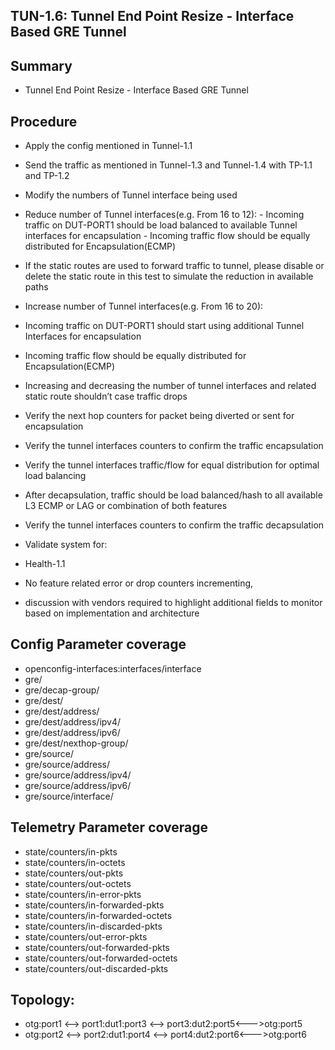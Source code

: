 

 ## TUN-1.6: Tunnel End Point Resize - Interface Based GRE Tunnel

 ## Summary

 *    Tunnel End Point Resize - Interface Based GRE Tunnel

 ## Procedure

 *   Apply the config mentioned in Tunnel-1.1
 *   Send the traffic as mentioned in Tunnel-1.3 and Tunnel-1.4 with TP-1.1 and TP-1.2
 *   Modify the numbers of Tunnel interface being used 
 *   Reduce number of Tunnel interfaces(e.g. From 16 to 12):
         - Incoming traffic on DUT-PORT1 should be load balanced to available Tunnel interfaces for encapsulation
         - Incoming traffic flow should be equally distributed for Encapsulation(ECMP)
 *   If the static routes are used to forward traffic to tunnel, please disable or delete the static route in this test to simulate the reduction in available paths
 *   Increase number of Tunnel interfaces(e.g. From 16 to 20): 
 *   Incoming traffic on DUT-PORT1 should start using additional Tunnel Interfaces  for encapsulation
 *   Incoming traffic flow should be equally distributed for Encapsulation(ECMP)
 *   Increasing and decreasing the number of tunnel interfaces and related static route shouldn’t case traffic drops
 *   Verify the next hop counters for packet being diverted or sent for encapsulation
 *   Verify the tunnel interfaces counters to confirm the traffic encapsulation
 *   Verify the tunnel interfaces traffic/flow for equal distribution for optimal load balancing
 *   After decapsulation, traffic should be load balanced/hash to all available L3 ECMP or LAG or combination of both features
 *   Verify the tunnel interfaces counters to confirm the traffic decapsulation

 *   Validate system for: 
 *   Health-1.1 
 *   No feature related error or drop counters incrementing, 
 *   discussion with vendors required to highlight additional fields to monitor based on implementation and architecture

 ## Config Parameter coverage

 *   openconfig-interfaces:interfaces/interface 
 *   gre/ 
 *   gre/decap-group/ 
 *   gre/dest/ 
 *   gre/dest/address/ 
 *   gre/dest/address/ipv4/ 
 *   gre/dest/address/ipv6/ 
 *   gre/dest/nexthop-group/ 
 *   gre/source/ 
 *   gre/source/address/ 
 *   gre/source/address/ipv4/ 
 *   gre/source/address/ipv6/ 
 *   gre/source/interface/ 

 ## Telemetry Parameter coverage

 *   state/counters/in-pkts 
 *   state/counters/in-octets 
 *   state/counters/out-pkts 
 *   state/counters/out-octets 
 *   state/counters/in-error-pkts 
 *   state/counters/in-forwarded-pkts 
 *   state/counters/in-forwarded-octets 
 *   state/counters/in-discarded-pkts 
 *   state/counters/out-error-pkts 
 *   state/counters/out-forwarded-pkts 
 *   state/counters/out-forwarded-octets 
 *   state/counters/out-discarded-pkts 

 ## Topology:
 *   otg:port1 <--> port1:dut1:port3 <--> port3:dut2:port5<--->otg:port5
 *   otg:port2 <--> port2:dut1:port4 <--> port4:dut2:port6<--->otg:port6





